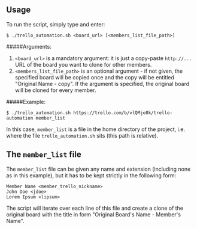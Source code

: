 ## Usage

To run the script, simply type and enter:

`$ ./trello_automation.sh <board_url> [<members_list_file_path>]`

#####Arguments:

  1. `<board_url>` is a mandatory argument: it is just a copy-paste `http://...` URL of the board you want to clone for other members.
  2. `<members_list_file_path>` is an optional argument - if not given, the specified board will be copied once and the copy will be entitled "Original Name - copy". If the argument is specified, the original board will be cloned for every member.

#####Example:

`$ ./trello_automation.sh https://trello.com/b/vlQMjo8k/trello-automation member_list`

In this case, `member_list` is a file in the home directory of the project, i.e. where the file `trello_automation.sh` sits (this path is relative).

## The `member_list` file

The `member_list` file can be given any name and extension (including none as in this example), but it has to be kept strictly in the following form:

```
Member Name <member_trello_nickname>
John Doe <jdoe>
Lorem Ipsum <lipsum>
```

The script will iterate over each line of this file and create a clone of the original board with the title in form "Original Board's Name - Member's Name".
